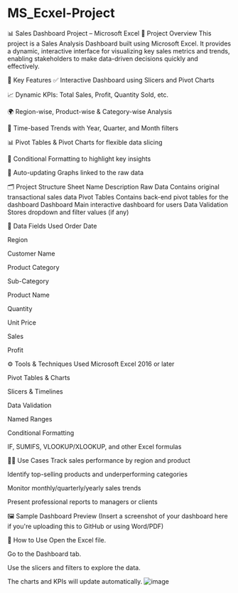 # MS_Ecxel-Project

📊 Sales Dashboard Project – Microsoft Excel
📝 Project Overview
This project is a Sales Analysis Dashboard built using Microsoft Excel. It provides a dynamic, interactive interface for visualizing key sales metrics and trends, enabling stakeholders to make data-driven decisions quickly and effectively.

🎯 Key Features
✅ Interactive Dashboard using Slicers and Pivot Charts

📈 Dynamic KPIs: Total Sales, Profit, Quantity Sold, etc.

🌍 Region-wise, Product-wise & Category-wise Analysis

📅 Time-based Trends with Year, Quarter, and Month filters

📊 Pivot Tables & Pivot Charts for flexible data slicing

📌 Conditional Formatting to highlight key insights

🔄 Auto-updating Graphs linked to the raw data

🗂️ Project Structure
Sheet Name	Description
Raw Data	Contains original transactional sales data
Pivot Tables	Contains back-end pivot tables for the dashboard
Dashboard	Main interactive dashboard for users
Data Validation	Stores dropdown and filter values (if any)

📂 Data Fields Used
Order Date

Region

Customer Name

Product Category

Sub-Category

Product Name

Quantity

Unit Price

Sales

Profit

⚙️ Tools & Techniques Used
Microsoft Excel 2016 or later

Pivot Tables & Charts

Slicers & Timelines

Data Validation

Named Ranges

Conditional Formatting

IF, SUMIFS, VLOOKUP/XLOOKUP, and other Excel formulas

🧑‍💼 Use Cases
Track sales performance by region and product

Identify top-selling products and underperforming categories

Monitor monthly/quarterly/yearly sales trends

Present professional reports to managers or clients

🖼️ Sample Dashboard Preview
(Insert a screenshot of your dashboard here if you're uploading this to GitHub or using Word/PDF)

📌 How to Use
Open the Excel file.

Go to the Dashboard tab.

Use the slicers and filters to explore the data.

The charts and KPIs will update automatically.
![image](https://github.com/user-attachments/assets/a8721920-8f48-41a5-9698-b9a5807e4487)

